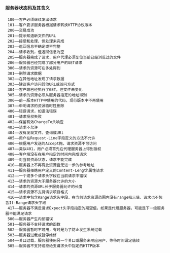 #### 服务器状态码及其含义
     100——客户必须继续发出请求
     101——客户要求服务器根据请求转换HTTP协议版本
     200——交易成功
     201——提示知道新文件的URL
     202——接受和处理、但处理未完成
     203——返回信息不确定或不完整
     204——请求收到，但返回信息为空
     205——服务器完成了请求，用户代理必须复位当前已经浏览过的文件
     206——服务器已经完成了部分用户的GET请求
     300——请求的资源可在多处得到
     301——删除请求数据
     302——在其他地址发现了请求数据
     303——建议客户访问其他URL或访问方式
     304——客户端已经执行了GET，但文件未变化
     305——请求的资源必须从服务器指定的地址得到
     306——前一版本HTTP中使用的代码，现行版本中不再使用
     307——申明请求的资源临时性删除
     400——错误请求，如语法错误
     401——请求授权失败
     402——保留有效ChargeTo头响应
     403——请求不允许
     404——没有发现文件、查询或URl
     405——用户在Request-Line字段定义的方法不允许
     406——根据用户发送的Accept拖，请求资源不可访问
     407——类似401，用户必须首先在代理服务器上得到授权
     408——客户端没有在用户指定的时间内完成请求
     409——对当前资源状态，请求不能完成
     410——服务器上不再有此资源且无进一步的参考地址
     411——服务器拒绝用户定义的Content-Length属性请求
     412——一个或多个请求头字段在当前请求中错误
     413——请求的资源大于服务器允许的大小
     414——请求的资源URL长于服务器允许的长度
     415——请求资源不支持请求项目格式
     416——请求中包含Range请求头字段，在当前请求资源范围内没有range指示值，请求也不包含If-Range请求头字段
     417——服务器不满足请求Expect头字段指定的期望值，如果是代理服务器，可能是下一级服务器不能满足请求
     500——服务器产生内部错误
     501——服务器不支持请求的函数
     502——服务器暂时不可用，有时是为了防止发生系统过载
     503——服务器过载或暂停维修
     504——关口过载，服务器使用另一个关口或服务来响应用户，等待时间设定值较
     505——服务器不支持或拒绝支请求头中指定的HTTP版本
